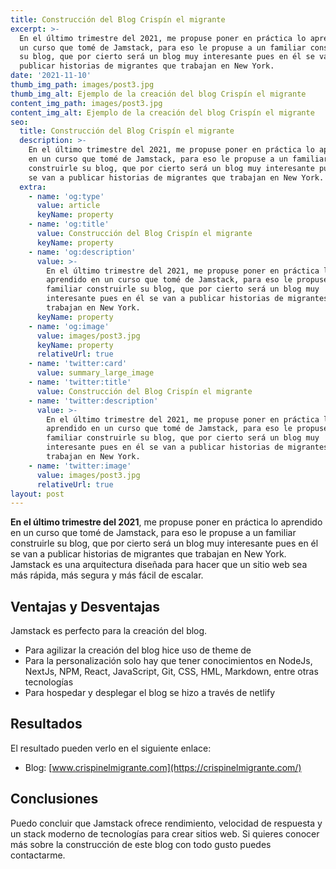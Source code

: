 ```yaml
---
title: Construcción del Blog Crispín el migrante
excerpt: >-
  En el último trimestre del 2021, me propuse poner en práctica lo aprendido en
  un curso que tomé de Jamstack, para eso le propuse a un familiar construirle
  su blog, que por cierto será un blog muy interesante pues en él se van a
  publicar historias de migrantes que trabajan en New York.
date: '2021-11-10'
thumb_img_path: images/post3.jpg
thumb_img_alt: Ejemplo de la creación del blog Crispín el migrante
content_img_path: images/post3.jpg
content_img_alt: Ejemplo de la creación del blog Crispín el migrante
seo:
  title: Construcción del Blog Crispín el migrante
  description: >-
    En el último trimestre del 2021, me propuse poner en práctica lo aprendido
    en un curso que tomé de Jamstack, para eso le propuse a un familiar
    construirle su blog, que por cierto será un blog muy interesante pues en él
    se van a publicar historias de migrantes que trabajan en New York.
  extra:
    - name: 'og:type'
      value: article
      keyName: property
    - name: 'og:title'
      value: Construcción del Blog Crispín el migrante
      keyName: property
    - name: 'og:description'
      value: >-
        En el último trimestre del 2021, me propuse poner en práctica lo
        aprendido en un curso que tomé de Jamstack, para eso le propuse a un
        familiar construirle su blog, que por cierto será un blog muy
        interesante pues en él se van a publicar historias de migrantes que
        trabajan en New York.
      keyName: property
    - name: 'og:image'
      value: images/post3.jpg
      keyName: property
      relativeUrl: true
    - name: 'twitter:card'
      value: summary_large_image
    - name: 'twitter:title'
      value: Construcción del Blog Crispín el migrante
    - name: 'twitter:description'
      value: >-
        En el último trimestre del 2021, me propuse poner en práctica lo
        aprendido en un curso que tomé de Jamstack, para eso le propuse a un
        familiar construirle su blog, que por cierto será un blog muy
        interesante pues en él se van a publicar historias de migrantes que
        trabajan en New York.
    - name: 'twitter:image'
      value: images/post3.jpg
      relativeUrl: true
layout: post
---
```

**En el último trimestre del 2021**, me propuse poner en práctica lo aprendido en un curso que tomé de Jamstack, para eso le propuse a un familiar construirle su blog, que por cierto será un blog muy interesante pues en él se van a publicar historias de migrantes que trabajan en New York. Jamstack es una arquitectura diseñada para hacer que un sitio web sea más rápida, más segura y más fácil de escalar.

## Ventajas y Desventajas

Jamstack es perfecto para la creación del blog.

*   Para agilizar la creación del blog hice uso de theme de [](https://jamstackthemes.dev/)
*   Para la personalización solo hay que tener conocimientos en NodeJs, NextJs, NPM, React, JavaScript, Git, CSS, HML, Markdown, entre otras tecnologías
*   Para hospedar y desplegar el blog se hizo a través de netlify

## Resultados

El resultado pueden verlo en el siguiente enlace:

*   Blog: [www.crispinelmigrante.com](https://crispinelmigrante.com/)

## Conclusiones

Puedo concluir que Jamstack ofrece rendimiento, velocidad de respuesta y un stack moderno de tecnologías para crear sitios web.
Si quieres conocer más sobre la construcción de este blog con todo gusto puedes contactarme.
